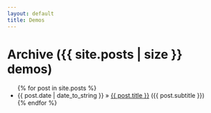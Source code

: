 ```yaml
---
layout: default
title: Demos
---
```


<div id="home">
  <h1>Archive ({{ site.posts | size }} demos)</h1>
  <ul class="posts">
    {% for post in site.posts %}
      <li><span>{{ post.date | date_to_string }}</span> &raquo; <a href="/knitr{{ post.url }}">{{ post.title }}</a> ({{ post.subtitle }})</li>
    {% endfor %}
  </ul>
</div>

